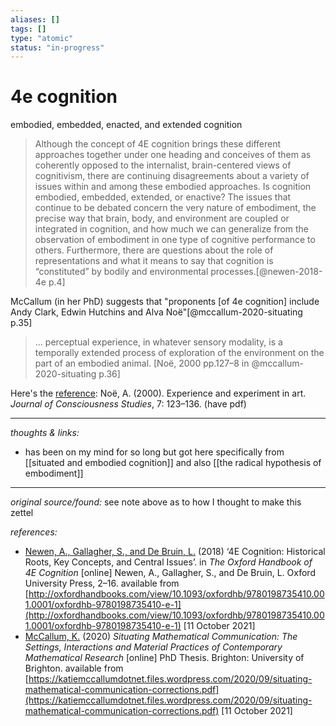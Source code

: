 ```yaml
---
aliases: []
tags: []
type: "atomic"
status: "in-progress"
---
```


# 4e cognition

embodied, embedded, enacted, and extended cognition

> Although the concept of 4E cognition brings these different approaches together under one heading and conceives of them as coherently opposed to the internalist, brain-centered views of cognitivism, there are continuing disagreements about a variety of issues within and among these embodied approaches. Is cognition embodied, embedded, extended, or enactive? The issues that continue to be debated concern the very nature of embodiment, the precise way that brain, body, and environment are coupled or integrated in cognition, and how much we can generalize from the observation of embodiment in one type of cognitive performance to others. Furthermore, there are questions about the role of representations and what it means to say that cognition is “constituted” by bodily and environmental processes.[@newen-2018-4e p.4]


McCallum (in her PhD) suggests that "proponents [of 4e cognition] include Andy Clark, Edwin Hutchins and Alva Noë"[@mccallum-2020-situating p.35]

> ... perceptual experience, in whatever sensory modality, is a temporally extended process of exploration of the environment on the part of an embodied animal. [Noë, 2000 pp.127–8 in @mccallum-2020-situating p.36]

 Here's the [reference](x-devonthink-item://3CB1F8DA-2E82-496B-B08F-D9395A391C9F): Noë, A. (2000). Experience and experiment in art. _Journal of Consciousness Studies_, 7: 123–136. (have pdf) 

---

_thoughts & links:_

- has been on my mind for so long but got here specifically from [[situated and embodied cognition]] and also [[the radical hypothesis of embodiment]]


---

_original source/found:_ see note above as to how I thought to make this zettel

_references:_ 

- [Newen, A., Gallagher, S., and De Bruin, L.](x-devonthink-item://A5E95727-6B35-4CC8-AB99-AFFD8E01A769) (2018) ‘4E Cognition: Historical Roots, Key Concepts, and Central Issues’. in _The Oxford Handbook of 4E Cognition_ [online] Newen, A., Gallagher, S., and De Bruin, L. Oxford University Press, 2–16. available from [http://oxfordhandbooks.com/view/10.1093/oxfordhb/9780198735410.001.0001/oxfordhb-9780198735410-e-1](http://oxfordhandbooks.com/view/10.1093/oxfordhb/9780198735410.001.0001/oxfordhb-9780198735410-e-1) [11 October 2021]
- [McCallum, K.](x-devonthink-item://E9BE695A-E52E-40E9-A67A-421ABE021350) (2020) _Situating Mathematical Communication: The Settings, Interactions and Material Practices of Contemporary Mathematical Research_ [online] PhD Thesis. Brighton: University of Brighton. available from [https://katiemccallumdotnet.files.wordpress.com/2020/09/situating-mathematical-communication-corrections.pdf](https://katiemccallumdotnet.files.wordpress.com/2020/09/situating-mathematical-communication-corrections.pdf) [11 October 2021]
